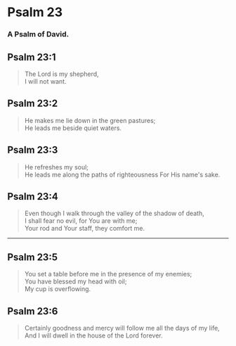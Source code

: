 # Psalm 23

### A Psalm of David.

## Psalm 23:1

> The Lord is my shepherd,  
> I will not want.

## Psalm 23:2

> He makes me lie down in the green pastures;  
> He leads me beside quiet waters.

## Psalm 23:3

> He refreshes my soul;  
> He leads me along the paths of righteousness
> For His name's sake.

## Psalm 23:4

> Even though I walk through the valley of the shadow of death,  
> I shall fear no evil, for You are with me;  
> Your rod and Your staff, they comfort me.

---

## Psalm 23:5

> You set a table before me in the presence of my enemies;  
> You have blessed my head with oil;  
> My cup is overflowing.

## Psalm 23:6

> Certainly goodness and mercy will follow me all the days of my life,  
> And I will dwell in the house of the Lord forever.
